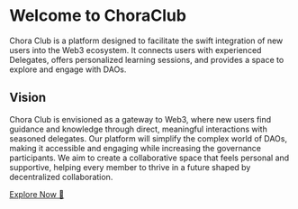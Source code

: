 # Welcome to ChoraClub 

Chora Club is a platform designed to facilitate the swift integration of new users into the Web3 ecosystem. It connects users with experienced Delegates, offers personalized learning sessions, and provides a space to explore and engage with DAOs.

## Vision

Chora Club is envisioned as a gateway to Web3, where new users find guidance and knowledge through direct, meaningful interactions with seasoned delegates. Our platform will simplify the complex world of DAOs, making it accessible and engaging while increasing the governance participants. We aim to create a collaborative space that feels personal and supportive, helping every member to thrive in a future shaped by decentralized collaboration.

[Explore Now 🚀](https://chora.club)
